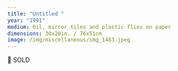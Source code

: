 ```yaml
---
title: "Untitled "
year: "1991"
medium: Oil, mirror tiles and plastic flies on paper
dimensions: 30x20in. / 76x51cm
image: /img/miscellaneous/img_1483.jpeg
---
```

🔴 SOLD 
